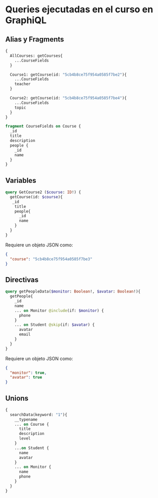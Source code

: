 # Queries ejecutadas en el curso en GraphiQL

## Alias y Fragments

```graphql
{
  AllCourses: getCourses{
    ...CourseFields
  }

  Course1: getCourse(id: "5cb4b8ce75f954a0585f7be2"){
    ...CourseFields
    teacher
  }

  Course2: getCourse(id: "5cb4b8ce75f954a0585f7be4"){
    ...CourseFields
    topic
  }
}

fragment CourseFields on Course {
  _id
  title
  description
  people {
    _id
    name
  }
}
```

## Variables

```graphql
query GetCourse2 ($course: ID!) {
  getCourse(id: $course){
   _id
    title
    people{
      _id
      name
    }
  }
}
```
Requiere un objeto JSON como:

```json
{
  "course": "5cb4b8ce75f954a0585f7be3"
}
```

## Directivas

```graphql
query getPeopleData($monitor: Boolean!, $avatar: Boolean!){
  getPeople{
    _id
    name
    ... on Monitor @include(if: $monitor) {
      phone 
    }
    ... on Student @skip(if: $avatar) {
      avatar
      email
    }
  }
}
```
Requiere un objeto JSON como:

```json
{
  "monitor": true,
  "avatar": true
}
```

## Unions

```graphql
{
  searchData(keyword: "1"){
    __typename
    ... on Course {
      title
      description
      level
    }
    ...on Student {
      name
      avatar
    }
    ... on Monitor {
      name
      phone
    }
  }
}
```